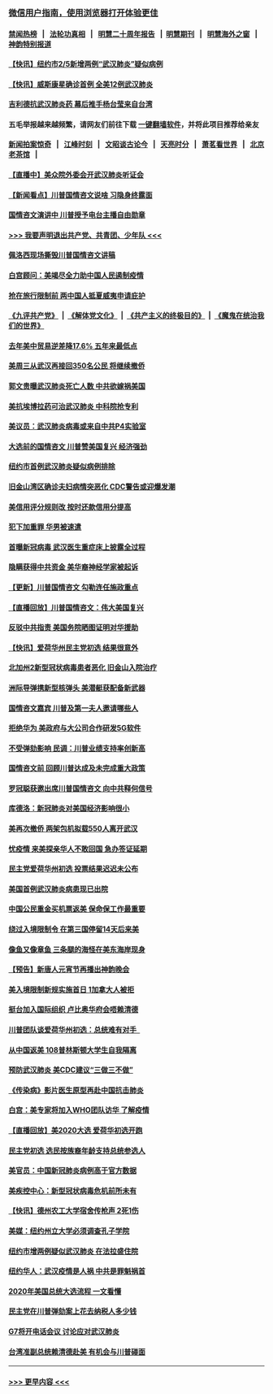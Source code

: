 ### [微信用户指南，使用浏览器打开体验更佳](https://github.com/gfw-breaker/banned-news1/blob/master/indexes/wechat-guide.md?t=0)
#### [禁闻热榜](热点新闻.md?t=0)  &nbsp;&nbsp;|&nbsp;&nbsp; [法轮功真相](https://github.com/gfw-breaker/truth/blob/master/README.md?t=0) &nbsp;&nbsp;|&nbsp;&nbsp; [明慧二十周年报告](https://github.com/gfw-breaker/mh-reports/blob/master/README.md?t=0) &nbsp;&nbsp;|&nbsp;&nbsp;[明慧期刊](https://github.com/gfw-breaker/mh-qikan) &nbsp;&nbsp;|&nbsp;&nbsp; [明慧海外之窗](https://github.com/gfw-breaker/mh-news/blob/master/README.md?t=0) &nbsp;&nbsp;|&nbsp;&nbsp; [神韵特别报道](https://github.com/gfw-breaker/mh-news/blob/master/shenyun.md?t=0)
#### [【快讯】纽约市2/5新增两例“武汉肺炎”疑似病例](../pages/nsc412/n11847250.md?t=02060522) 
#### [【快讯】威斯康星确诊首例 全美12例武汉肺炎](../pages/nsc412/n11847162.md?t=02060522) 
#### [吉利德抗武汉肺炎药 幕后推手杨台莹来自台湾](../pages/nsc412/n11847064.md?t=02060522) 
#### 五毛举报越来越频繁，请网友们前往下载 [一键翻墙软件](https://github.com/gfw-breaker/ssr-accounts)，并将此项目推荐给亲友
#### [新闻拍案惊奇](https://github.com/gfw-breaker/banned-news1/blob/master/pages/link4.md) &nbsp;&nbsp;|&nbsp;&nbsp; [江峰时刻](https://github.com/gfw-breaker/banned-news1/blob/master/pages/link4.md) &nbsp;&nbsp;|&nbsp;&nbsp; [文昭谈古论今](https://github.com/gfw-breaker/banned-news1/blob/master/pages/link4.md) &nbsp;&nbsp;|&nbsp;&nbsp; [天亮时分](https://github.com/gfw-breaker/banned-news1/blob/master/pages/link4.md) &nbsp;&nbsp;|&nbsp;&nbsp; [萧茗看世界](https://github.com/gfw-breaker/banned-news1/blob/master/pages/link4.md) &nbsp;&nbsp;|&nbsp;&nbsp; [北京老茶馆](https://github.com/gfw-breaker/banned-news1/blob/master/pages/link4.md) &nbsp;&nbsp;|&nbsp;&nbsp; 
#### [【直播中】美众院外委会开武汉肺炎听证会](../pages/nsc412/n11846727.md?t=02060522) 
#### [【新闻看点】川普国情咨文说啥 习隐身终露面](../pages/nsc412/n11847016.md?t=02060522) 
#### [国情咨文演讲中 川普授予电台主播自由勋章](../pages/nsc412/n11846815.md?t=02060522) 
#### [>>> 我要声明退出共产党、共青团、少年队 <<<](https://github.com/begood0513/goodnews/blob/master/quit/letter.md) 
#### [佩洛西现场撕毁川普国情咨文讲稿](../pages/nsc412/n11846724.md?t=02060522) 
#### [白宫顾问：美竭尽全力助中国人民遏制疫情](../pages/nsc412/n11846756.md?t=02060522) 
#### [抢在旅行限制前 两中国人抵夏威夷申请庇护](../pages/nsc412/n11846866.md?t=02060522) 
#### [《九评共产党》](https://github.com/begood0513/9ping.md/blob/master/README.md) &nbsp;|&nbsp; [《解体党文化》](../../../../jtdwh.md/blob/master/README.md)  &nbsp;|&nbsp; [《共产主义的终极目的》](../../../../gczydzjmd.md/blob/master/README.md) &nbsp;|&nbsp; [《魔鬼在统治我们的世界》](../../../../mgztzwmdsj.md/blob/master/README.md) 
#### [去年美中贸易逆差降17.6% 五年来最低点](../pages/nsc412/n11846755.md?t=02060522) 
#### [美周三从武汉再接回350名公民 将继续撤侨](../pages/nsc412/n11846705.md?t=02060522) 
#### [郭文贵曝武汉肺炎死亡人数 中共欲嫁祸美国](../pages/nsc412/n11846240.md?t=02060522) 
#### [美抗埃博拉药可治武汉肺炎 中科院抢专利](../pages/nsc412/n11846409.md?t=02060522) 
#### [美议员：武汉肺炎病毒或来自中共P4实验室](../pages/nsc412/n11846043.md?t=02060522) 
#### [大选前的国情咨文 川普赞美国复兴 经济强劲](../pages/nsc412/n11845526.md?t=02060522) 
#### [纽约市首例武汉肺炎疑似病例排除](../pages/nsc412/n11844989.md?t=02060522) 
#### [旧金山湾区确诊夫妇病情突恶化 CDC警告或迎爆发潮](../pages/nsc412/n11845730.md?t=02060522) 
#### [美信用评分规则改  按时还款信用分提高](../pages/nsc412/n11845488.md?t=02060522) 
#### [犯下加重罪 华男被速遣](../pages/nsc412/n11845476.md?t=02060522) 
#### [首曝新冠病毒 武汉医生重症床上披露全过程](../pages/nsc412/n11845150.md?t=02060522) 
#### [隐瞒获得中共资金 美华裔神经学家被起诉](../pages/nsc412/n11844879.md?t=02060522) 
#### [【更新】川普国情咨文 勾勒连任施政重点](../pages/nsc412/n11845223.md?t=02060522) 
#### [【直播回放】川普国情咨文：伟大美国复兴](../pages/nsc412/n11842079.md?t=02060522) 
#### [反驳中共指责 美国务院晒图证明对华援助](../pages/nsc412/n11844859.md?t=02060522) 
#### [【快讯】爱荷华州民主党初选 结果很意外](../pages/nsc412/n11844878.md?t=02060522) 
#### [北加州2新型冠状病毒患者恶化 旧金山入院治疗](../pages/nsc412/n11844842.md?t=02060522) 
#### [洲际导弹携新型核弹头 美潜艇获配备新武器](../pages/nsc412/n11844680.md?t=02060522) 
#### [国情咨文嘉宾 川普及第一夫人邀请哪些人](../pages/nsc412/n11844712.md?t=02060522) 
#### [拒绝华为 美政府与大公司合作研发5G软件](../pages/nsc412/n11844625.md?t=02060522) 
#### [不受弹劾影响 民调：川普业绩支持率创新高](../pages/nsc412/n11844622.md?t=02060522) 
#### [国情咨文前 回顾川普达成及未完成重大政策](../pages/nsc412/n11844581.md?t=02060522) 
#### [罗冠聪获邀出席川普国情咨文 向中共释何信号](../pages/nsc412/n11844355.md?t=02060522) 
#### [库德洛：新冠肺炎对美国经济影响很小](../pages/nsc412/n11844418.md?t=02060522) 
#### [美再次撤侨 两架包机拟载550人离开武汉](../pages/nsc412/n11844407.md?t=02060522) 
#### [忧疫情 来美探亲华人不敢回国 急办签证延期](../pages/nsc412/n11843344.md?t=02060522) 
#### [民主党爱荷华州初选 投票结果迟迟未公布](../pages/nsc412/n11844207.md?t=02060522) 
#### [美国首例武汉肺炎病患现已出院](../pages/nsc412/n11842740.md?t=02060522) 
#### [中国公民重金买机票返美 保命保工作最重要](../pages/nsc412/n11843282.md?t=02060522) 
#### [绕过入境限制令  在第三国停留14天后来美](../pages/nsc412/n11843341.md?t=02060522) 
#### [像鱼又像章鱼 三条腿的海怪在美东海岸现身](../pages/nsc412/n11843092.md?t=02060522) 
#### [【预告】新唐人元宵节再播出神韵晚会](../pages/nsc412/n11843192.md?t=02060522) 
#### [美入境限制新规实施首日 1加拿大人被拒](../pages/nsc412/n11843058.md?t=02060522) 
#### [挺台加入国际组织 卢比奥华府会唔赖清德](../pages/nsc412/n11843023.md?t=02060522) 
#### [川普团队谈爱荷华州初选：总统难有对手  ](../pages/nsc412/n11842867.md?t=02060522) 
#### [从中国返美 108普林斯顿大学生自我隔离](../pages/nsc412/n11842714.md?t=02060522) 
#### [预防武汉肺炎 美CDC建议“三做三不做”](../pages/nsc412/n11842700.md?t=02060522) 
#### [《传染病》影片医生原型再赴中国抗击肺炎](../pages/nsc412/n11842626.md?t=02060522) 
#### [白宫：美专家将加入WHO团队访华 了解疫情](../pages/nsc412/n11842198.md?t=02060522) 
#### [【直播回放】美2020大选 爱荷华初选开跑](../pages/nsc412/n11841820.md?t=02060522) 
#### [民主党初选 选民按族裔年龄支持总统参选人](../pages/nsc412/n11842239.md?t=02060522) 
#### [美官员：中国新冠肺炎病例高于官方数据](../pages/nsc412/n11842452.md?t=02060522) 
#### [美疾控中心：新型冠状病毒危机前所未有](../pages/nsc412/n11842406.md?t=02060522) 
#### [【快讯】德州农工大学宿舍传枪声 2死1伤](../pages/nsc412/n11842279.md?t=02060522) 
#### [美媒：纽约州立大学必须调查孔子学院](../pages/nsc412/n11840637.md?t=02060522) 
#### [纽约市增两例疑似武汉肺炎 在法拉盛住院](../pages/nsc412/n11840625.md?t=02060522) 
#### [纽约华人：武汉疫情是人祸 中共是罪魁祸首](../pages/nsc412/n11840631.md?t=02060522) 
#### [2020年美国总统大选流程 一文看懂](../pages/nsc412/n11842056.md?t=02060522) 
#### [民主党在川普弹劾案上花去纳税人多少钱](../pages/nsc412/n11841941.md?t=02060522) 
#### [G7将开电话会议 讨论应对武汉肺炎](../pages/nsc412/n11841658.md?t=02060522) 
#### [台湾准副总统赖清德赴美 有机会与川普碰面](../pages/nsc412/n11841332.md?t=02060522) 

----
#### [ >>> 更早内容 <<< ](../indexes/nsc412-earlier.md)
